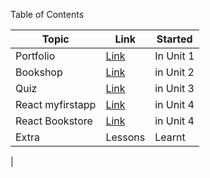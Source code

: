 


Table of Contents

| Topic | Link | Started |
| --- | --- | --- |
| Portfolio | [Link](github.com/AffirmedVisionary/blackcodher-bootcamp/tree/master/html/portfolio) | In Unit 1 |
| Bookshop | [Link](https://github.com/AffirmedVisionary/blackcodher-bootcamp/tree/master/html/bookshop) | in Unit 2 |
| Quiz | [Link](https://github.com/AffirmedVisionary/blackcodher-bootcamp/tree/master/javascript/quiz-along) | in Unit 3 |
| React myfirstapp | [Link](https://github.com/AffirmedVisionary/blackcodher-bootcamp/tree/master/react-and-react-native/myfirstapp) | in Unit 4 |
| React Bookstore | [Link](https://github.com/AffirmedVisionary/blackcodher-bootcamp/tree/master/react-and-react-native/bookstore-react) | in Unit 4 |
|Extra | Lessons | Learnt |
| 